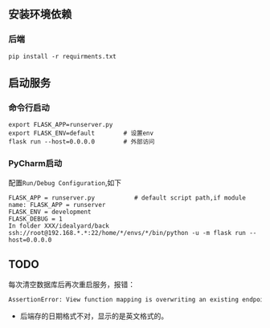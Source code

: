 ## 安装环境依赖

### 后端
```shell
pip install -r requirments.txt 
```

## 启动服务

### 命令行启动
```shell
export FLASK_APP=runserver.py   
export FLASK_ENV=default        # 设置env
flask run --host=0.0.0.0        # 外部访问
```
### PyCharm启动

配置`Run/Debug Configuration`,如下
```shell
FLASK_APP = runserver.py           # default script path,if module name: FLASK_APP = runserver
FLASK_ENV = development
FLASK_DEBUG = 1
In folder XXX/idealyard/back
ssh://root@192.168.*.*:22/home/*/envs/*/bin/python -u -m flask run --host=0.0.0.0
```
## TODO
每次清空数据库后再次重启服务，报错：
```bash
AssertionError: View function mapping is overwriting an existing endpoint function: auth
```
- 后端存的日期格式不对，显示的是英文格式的。
